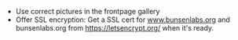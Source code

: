 * Use correct pictures in the frontpage gallery
* Offer SSL encryption: Get a SSL cert for www.bunsenlabs.org and
  bunsenlabs.org from https://letsencrypt.org/ when it's ready.
